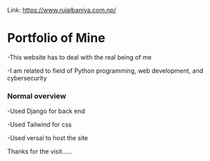 Link: https://www.rujalbaniya.com.np/

# Portfolio of Mine

-This website has to deal with the real being of me 

-I am related to field of Python programming, web development, and cybersecurity

### Normal overview
-Used Django for back end

-Used Tailwind for css 

-Used versal to host the site


Thanks for the visit......
